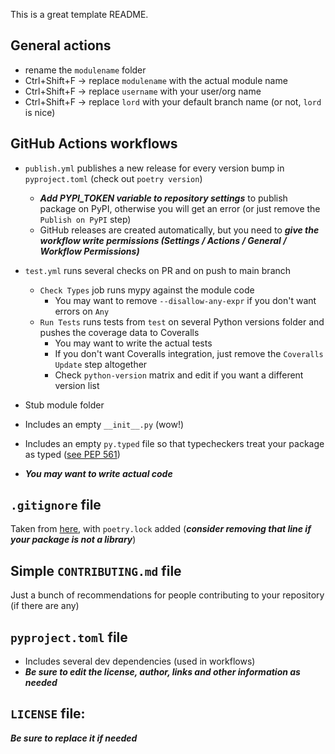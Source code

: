 This is a great template README.


## General actions

-   rename the `modulename` folder
-   Ctrl+Shift+F -> replace `modulename` with the actual module name
-   Ctrl+Shift+F -> replace `username` with your user/org name
-   Ctrl+Shift+F -> replace `lord` with your default branch name (or not, `lord` is nice)

## GitHub Actions workflows

-   `publish.yml` publishes a new release for every version bump in `pyproject.toml` (check out `poetry version`)
    -   ***Add PYPI_TOKEN variable to repository settings*** to publish package on PyPI, otherwise you will get an error (or just remove the `Publish on PyPI` step)
    -   GitHub releases are created automatically, but you need to ***give the workflow write permissions (Settings / Actions / General / Workflow Permissions)***
-   `test.yml` runs several checks on PR and on push to main branch
    -   `Check Types` job runs mypy against the module code
        -   You may want to remove `--disallow-any-expr` if you don't want errors on `Any`
    -   `Run Tests` runs tests from `test` on several Python versions folder and pushes the coverage data to Coveralls
        -   You may want to write the actual tests
        -   If you don't want Coveralls integration, just remove the `Coveralls Update` step altogether
        -   Check `python-version` matrix and edit if you want a different version list
-   Stub module folder

- Includes an empty `__init__.py` (wow!)
- Includes an empty `py.typed` file so that typecheckers treat your package as typed ([see PEP 561](https://peps.python.org/pep-0561/#packaging-type-information))
- ***You may want to write actual code***

## `.gitignore` file

Taken from [here](https://github.com/github/gitignore/blob/main/Python.gitignore), with `poetry.lock` added (***consider removing that line if your package is not a library***)

## Simple `CONTRIBUTING.md` file

Just a bunch of recommendations for people contributing to your repository (if there are any)

## `pyproject.toml` file

- Includes several dev dependencies (used in workflows)
- ***Be sure to edit the license, author, links and other information as needed***

## `LICENSE` file:

***Be sure to replace it if needed***